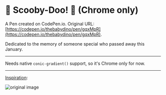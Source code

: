# 🍩 Scooby-Doo! 🍩 (Chrome only)

A Pen created on CodePen.io. Original URL: [https://codepen.io/thebabydino/pen/gqxMpR](https://codepen.io/thebabydino/pen/gqxMpR).

Dedicated to the memory of someone special who passed away this January.

---

Needs native `conic-gradient()` support, so it's Chrome only for now.

---

[Inspiration](https://www.shutterstock.com/image-vector/letter-o-vector-unusual-bold-rounded-534294841):

![original image](https://image.shutterstock.com/z/stock-vector-letter-o-vector-unusual-bold-rounded-font-gradient-534294841.jpg)